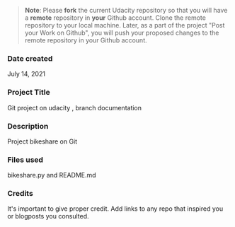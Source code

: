 >**Note**: Please **fork** the current Udacity repository so that you will have a **remote** repository in **your** Github account. Clone the remote repository to your local machine. Later, as a part of the project "Post your Work on Github", you will push your proposed changes to the remote repository in your Github account.

### Date created
July 14, 2021 

### Project Title
Git project on udacity , branch documentation

### Description
Project bikeshare on Git

### Files used
bikeshare.py and README.md

### Credits
It's important to give proper credit. Add links to any repo that inspired you or blogposts you consulted.

